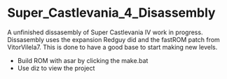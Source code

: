 # Super_Castlevania_4_Disassembly
A unfinished dissasembly of Super Castlevania IV work in progress. Dissasembly uses the expansion Redguy did and the fastROM patch from VitorVilela7. This is done to have a good base to start making new levels.

- Build ROM with asar by clicking the make.bat
- Use diz to view the project
